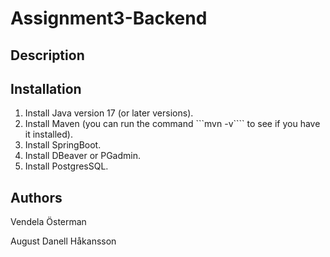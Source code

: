 # Assignment3-Backend
## Description
## Installation
1. Install Java version 17 (or later versions).
2. Install Maven (you can run the command ```mvn -v```` to see if you have it installed).
3. Install SpringBoot.
4. Install DBeaver or PGadmin.
5. Install PostgresSQL. 

## Authors
Vendela Österman

August Danell Håkansson
